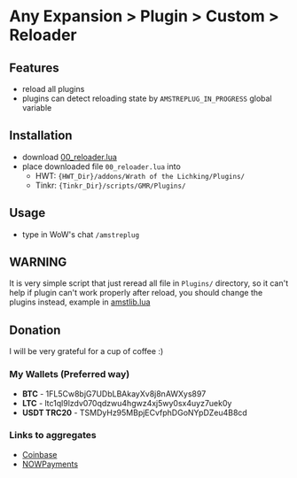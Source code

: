 # Any Expansion > Plugin > Custom > Reloader

## Features
- reload all plugins
- plugins can detect reloading state by `AMSTREPLUG_IN_PROGRESS` global variable

## Installation
- download [00_reloader.lua](https://raw.githubusercontent.com/AmsTaFFix/gmr-stuff/main/clientside/plugins/custom/reloader/00_reloader.lua)
- place downloaded file `00_reloader.lua` into
  - HWT: `{HWT_Dir}/addons/Wrath of the Lichking/Plugins/`
  - Tinkr: `{Tinkr_Dir}/scripts/GMR/Plugins/`

## Usage
- type in WoW's chat `/amstreplug`

## WARNING
It is very simple script that just reread all file in `Plugins/` directory, so it can't help if plugin can't work 
properly after reload, you should change the plugins instead, example in [amstlib.lua](https://raw.githubusercontent.com/AmsTaFFix/gmr-stuff/main/backside/plugins/custom/00_amstlib.lua)

## Donation
I will be very grateful for a cup of coffee :)

### My Wallets (Preferred way)
- **BTC** - 1FL5Cw8bjG7UDbLBAkayXv8j8nAWXys897
- **LTC** - ltc1ql9lzdv070qdzwu4hgwz4xj5wy0sx4uyz7uek0y
- **USDT TRC20** - TSMDyHz95MBpjECvfphDGoNYpDZeu4B8cd
 
### Links to aggregates
- [Coinbase](https://commerce.coinbase.com/checkout/4662ac44-ca8c-4f8f-9130-d647d0d89da0)
- [NOWPayments](https://nowpayments.io/donation/AmsTaFFix)